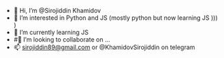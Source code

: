 - 👋 Hi, I’m @Sirojiddin Khamidov
- 👀 I’m interested in Python and JS (mostly python but now learning JS ))) )
- 🌱 I’m currently learning JS
- #💞️ I’m looking to collaborate on ...
- 📫 sirojiddin89@gmail.com or @KhamidovSirojiddin on telegram

<!---
Sirojiddin/Sirojiddin is a ✨ special ✨ repository because its `README.md` (this file) appears on your GitHub profile.
You can click the Preview link to take a look at your changes.
--->
